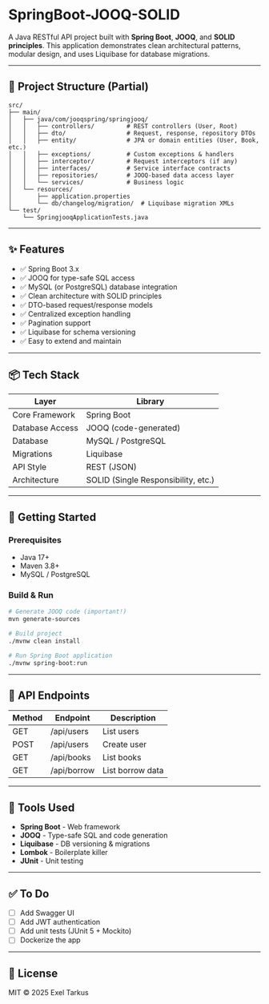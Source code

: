 # SpringBoot-JOOQ-SOLID

A Java RESTful API project built with **Spring Boot**, **JOOQ**, and **SOLID principles**. This application demonstrates clean architectural patterns, modular design, and uses Liquibase for database migrations.

---

## 📁 Project Structure (Partial)
```
src/
├── main/
│   ├── java/com/jooqspring/springjooq/
│   │   ├── controllers/         # REST controllers (User, Root)
│   │   ├── dto/                 # Request, response, repository DTOs
│   │   ├── entity/              # JPA or domain entities (User, Book, etc.)
│   │   ├── exceptions/          # Custom exceptions & handlers
│   │   ├── interceptor/         # Request interceptors (if any)
│   │   ├── interfaces/          # Service interface contracts
│   │   ├── repositories/        # JOOQ-based data access layer
│   │   └── services/            # Business logic
│   └── resources/
│       ├── application.properties
│       └── db/changelog/migration/  # Liquibase migration XMLs
└── test/
    └── SpringjooqApplicationTests.java
```

---

## ✨ Features

- ✅ Spring Boot 3.x
- ✅ JOOQ for type-safe SQL access
- ✅ MySQL (or PostgreSQL) database integration
- ✅ Clean architecture with SOLID principles
- ✅ DTO-based request/response models
- ✅ Centralized exception handling
- ✅ Pagination support
- ✅ Liquibase for schema versioning
- ✅ Easy to extend and maintain

---

## 📦 Tech Stack

| Layer             | Library                  |
|------------------|--------------------------|
| Core Framework    | Spring Boot              |
| Database Access   | JOOQ (code-generated)     |
| Database          | MySQL / PostgreSQL       |
| Migrations        | Liquibase                |
| API Style         | REST (JSON)              |
| Architecture      | SOLID (Single Responsibility, etc.) |

---

## 🚀 Getting Started

### Prerequisites

- Java 17+
- Maven 3.8+
- MySQL / PostgreSQL

### Build & Run

```bash
# Generate JOOQ code (important!)
mvn generate-sources

# Build project
./mvnw clean install

# Run Spring Boot application
./mvnw spring-boot:run
```

---

## 🔗 API Endpoints

| Method | Endpoint         | Description        |
|--------|------------------|--------------------|
| GET    | /api/users       | List users         |
| POST   | /api/users       | Create user        |
| GET    | /api/books       | List books         |
| GET    | /api/borrow      | List borrow data   |

---

## 🧰 Tools Used

- **Spring Boot** - Web framework
- **JOOQ** - Type-safe SQL and code generation
- **Liquibase** - DB versioning & migrations
- **Lombok** - Boilerplate killer
- **JUnit** - Unit testing

---

## ✅ To Do

- [ ] Add Swagger UI
- [ ] Add JWT authentication
- [ ] Add unit tests (JUnit 5 + Mockito)
- [ ] Dockerize the app

---

## 📄 License

MIT © 2025 Exel Tarkus

